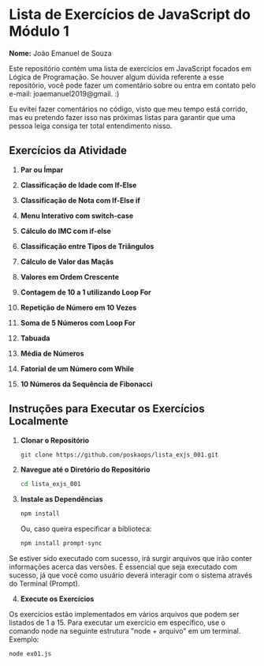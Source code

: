 # Lista de Exercícios de JavaScript do Módulo 1

**Nome:** João Emanuel de Souza

Este repositório contém uma lista de exercícios em JavaScript focados em Lógica de Programação. Se houver algum dúvida referente a esse repositório, você pode fazer um comentário sobre ou entra em contato pelo e-mail: joaemanuel2019@gmail. :)

Eu evitei fazer comentários no código, visto que meu tempo está corrido, mas eu pretendo fazer isso nas próximas listas para garantir que uma pessoa leiga consiga ter total entendimento nisso.

## Exercícios da Atividade

1. **Par ou Ímpar**  

2. **Classificação de Idade com If-Else**  

3. **Classificação de Nota com If-Else if**  
   
4. **Menu Interativo com switch-case** 

5. **Cálculo do IMC com if-else**  

6. **Classificação entre Tipos de Triângulos**  

7. **Cálculo de Valor das Maçãs**  
 
8. **Valores em Ordem Crescente**  
 
9. **Contagem de 10 a 1 utilizando Loop For**
  
10. **Repetição de Número em 10 Vezes**  

11. **Soma de 5 Números com Loop For**  

12. **Tabuada**  

13. **Média de Números**  

14. **Fatorial de um Número com While**  

15. **10 Números da Sequência de Fibonacci**  

## Instruções para Executar os Exercícios Localmente

1. **Clonar o Repositório**
   ```bash
   git clone https://github.com/poskaops/lista_exjs_001.git
   ```

 2. **Navegue até o Diretório do Repositório**
    ```bash
    cd lista_exjs_001
    ```

 3. **Instale as Dependências**
    ```bash
    npm install
    ``` 
    Ou, caso queira especificar a biblioteca:
    ```bash
    npm install prompt-sync
    ``` 

Se estiver sido executado com sucesso, irá surgir arquivos que irão conter informações acerca das versões. É essencial que seja executado com sucesso, já que você como usuário deverá interagir com o sistema através do Terminal (Prompt).

 4. **Execute os Exercícios**

 Os exercícios estão implementados em vários arquivos que podem ser listados de 1 a 15. Para executar um exercício em específico, use o comando node na seguinte estrutura "node + arquivo" em um terminal. Exemplo:
 
   ```bash
   node ex01.js
   ```
